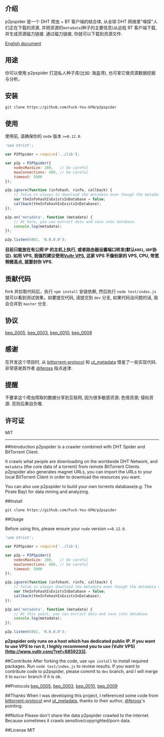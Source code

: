 ## 介绍

p2pspider 是一个 DHT 爬虫 + BT 客户端的结合体, 从全球 DHT 网络里"嗅探"人们正在下载的资源, 并把资源的`metadata`(种子的主要信息)从远程 BT 客户端下载, 并生成资源磁力链接. 通过磁力链接, 你就可以下载到资源文件.

[English document](https://github.com/Fuck-You-GFW/p2pspider#introduction)


## 用途

你可以使用 p2pspider 打造私人种子库(比如: 海盗湾), 也可拿它做资源数据挖掘与分析。

## 安装

```
git clone https://github.com/Fuck-You-GFW/p2pspider
```

## 使用
使用前, 请确保你的 `node` 版本 `>=0.12.0`.

```js
'use strict';

var P2PSpider = require('../lib');

var p2p = P2PSpider({
    nodesMaxSize: 200,   // be careful
    maxConnections: 400, // be careful
    timeout: 5000
});

p2p.ignore(function (infohash, rinfo, callback) {
    // false => always to download the metadata even though the metadata is exists.
    var theInfohashIsExistsInDatabase = false;
    callback(theInfohashIsExistsInDatabase);
});

p2p.on('metadata', function (metadata) {
    // At here, you can extract data and save into database.
    console.log(metadata);
});

p2p.listen(6881, '0.0.0.0');
```

**目前只能放在有公网 IP 的主机上执行, 或者路由器设置端口转发(默认`6881`, `UDP`协议). 如用 VPS, 我强烈建议使用[Vultr VPS](http://www.vultr.com/?ref=6859233), 这家 VPS 不像别家的 VPS, CPU, 带宽稍微高点, 就要封你 VPS.**


## 贡献代码

fork 并拉取代码后，执行 `npm install` 安装依赖, 然后执行 `node test/index.js` 就可以看到测试效果。如要提交代码, 请提交到 `dev` 分支, 如果代码没问题的话, 我会合并到 `master` 分支.

## 协议

[bep_0005](http://www.bittorrent.org/beps/bep_0005.html), [bep_0003](http://www.bittorrent.org/beps/bep_0003.html), [bep_0010](http://www.bittorrent.org/beps/bep_0010.html), [bep_0009](http://www.bittorrent.org/beps/bep_0009.html)

## 感谢

在开发这个项目时, 从 [bittorrent-protocol](https://github.com/feross/bittorrent-protocol) 和  [ut_metadata](https://github.com/feross/ut_metadata) 借鉴了一些实现代码. 非常感谢其作者 [@feross](https://github.com/feross) 指点迷津.

## 提醒

不要拿这个爬虫爬取的数据分享到互联网, 因为很多敏感资源; 色情资源; 侵权资源. 否则后果自负喔.

## 许可证
MIT

---

##Introduction
p2pspider is a crawler combined with DHT Spider and BitTorrent Client.

It crawls what people are downloading on the worldwide DHT Network, and `metadata` (the core data of a torrent) from remote BitTorrent Clients. p2pspider also generates magnet URLs, you can import the URLs to your local BitTorrent Client in order to download the resources you want.

You can also use p2pspider to build your own torrents database(e.g: The Pirate Bay) for data mining and analyzing.

##Install
```
git clone https://github.com/Fuck-You-GFW/p2pspider
```

##Usage

Before using this, please ensure your `node` version `>=0.12.0`.

```js
'use strict';

var P2PSpider = require('../lib');

var p2p = P2PSpider({
    nodesMaxSize: 200,   // be careful
    maxConnections: 400, // be careful
    timeout: 5000
});

p2p.ignore(function (infohash, rinfo, callback) {
    // false => always download the metadata even though the metadata exists.
    var theInfohashIsExistsInDatabase = false;
    callback(theInfohashIsExistsInDatabase);
});

p2p.on('metadata', function (metadata) {
    // At this point, you can extract data and save into database.
    console.log(metadata);
});

p2p.listen(6881, '0.0.0.0');
```

**p2pspider only runs on a host which has dedicated public IP. If you want to use VPS to run it, I highly recommend you to use (Vultr VPS)[http://www.vultr.com/?ref=6859233].**


##Contribute
After forking the code, use ```npm install``` to install required packages. Run ```node test/index.js``` to review results. If you want to contribute code to p2pspider, please commit to `dev` branch, and I will merge it to `master` branch if it is ok.

##Protocols
[bep_0005](http://www.bittorrent.org/beps/bep_0005.html), [bep_0003](http://www.bittorrent.org/beps/bep_0003.html), [bep_0010](http://www.bittorrent.org/beps/bep_0010.html), [bep_0009](http://www.bittorrent.org/beps/bep_0009.html)

##Thanks
When I was developing this project, I referenced some code from [bittorrent-protocol](https://github.com/feross/bittorrent-protocol) and  [ut_metadata](https://github.com/feross/ut_metadata), thanks to their author,  [@feross](https://github.com/feross)'s pointing.

##Notice
Please don't share the data p2pspider crawled to the internet. Because sometimes it crawls sensitive/copyrighted/porn data.

##License
MIT
